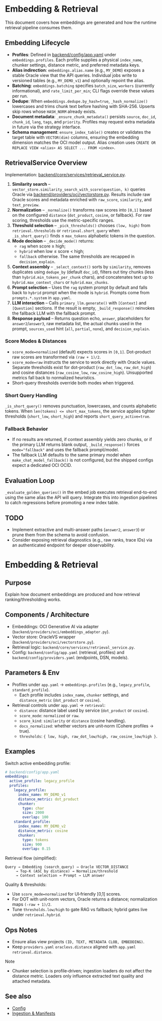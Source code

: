 ﻿# Embedding & Retrieval

This document covers how embeddings are generated and how the runtime retrieval pipeline consumes them.

## Embedding Lifecycle
- **Profiles**: Defined in [backend/config/app.yaml](../../backend/config/app.yaml) under `embeddings.profiles`. Each profile supplies a physical `index_name`, chunker settings, distance metric, and preferred metadata keys.
- **Alias indirection**: `embeddings.alias.name` (e.g., `MY_DEMO`) exposes a stable Oracle view that the API queries. Individual jobs write to versioned tables (e.g., `MY_DEMO_v1`) and optionally repoint the alias.
- **Batching**: `embeddings.batching` specifies `batch_size`, `workers` (currently informational), and `rate_limit_per_min`; CLI flags override these values per run.
- **Dedupe**: When `embeddings.dedupe.by_hash=true`, `_hash_normalize()` lowercases and trims chunk text before hashing with SHA-256. Upserts skip rows whose `HASH_NORM` already exists.
- **Document metadata**: `_ensure_chunk_metadata()` persists `source`, `doc_id`, `chunk_id`, `lang`, `tags`, and `priority`. Profiles may request extra metadata in future via the strategy interface.
- **Schema management**: `ensure_index_table()` creates or validates the target table with `VECTOR(dim)` columns, ensuring the embedding dimension matches the OCI model output. Alias creation uses `CREATE OR REPLACE VIEW <alias> AS SELECT ... FROM <index>`.

## RetrievalService Overview
Implementation: [backend/core/services/retrieval_service.py](../../backend/core/services/retrieval_service.py).

1. **Similarity search** – `vector_store.similarity_search_with_score(question, k)` queries Oracle via [backend/providers/oci/vectorstore.py](../../backend/providers/oci/vectorstore.py). Results include raw Oracle scores and metadata enriched with `raw_score`, `similarity`, and `text_preview`.
2. **Normalization** – `_normalize()` transforms raw scores into `[0,1]` based on the configured `distance` (`dot_product`, `cosine`, or fallback). For raw scoring, thresholds use the metric-specific ranges.
3. **Threshold selection** – `_pick_thresholds()` chooses `(low, high)` from `retrieval.thresholds` or `retrieval.short_query` when `_is_short_query()` finds ≤ `max_tokens` alphabetic tokens in the question.
4. **Mode decision** – `_decide_mode()` returns:
   - `rag` when score ≥ high;
   - `hybrid` when low ≤ score < high;
   - `fallback` otherwise.
   The same thresholds are recapped in `decision_explain`.
5. **Context assembly** – `_select_context()` sorts by `similarity`, removes duplicates using `dedupe_by` (default `doc_id`), filters out tiny chunks (less than `hybrid.min_tokens_per_chunk` chars), and concatenates text up to `hybrid.max_context_chars` or `hybrid.max_chunks`.
6. **Prompt selection** – Uses the `rag` system prompt by default and falls back to `hybrid` prompt when the mode is `hybrid`. Prompts come from `prompts.*.system` in `app.yaml`.
7. **LLM interaction** – Calls `primary_llm.generate()` with `[Context]` and `[Question]` sections. If the result is empty, `_build_response()` reinvokes the fallback LLM with the fallback prompt.
8. **Response payload** – Returns question echo, `answer`, placeholders for `answer2`/`answer3`, raw metadata list, the actual chunks used in the prompt, `sources_used` hint (`all`, `partial`, `none`), and `decision_explain`.

### Score Modes & Distances
- `score_mode=normalized` (default) expects scores in `[0,1]`. Dot-product raw scores are transformed via `(raw + 1)/2`.
- `score_mode=raw` instructs the service to work directly with Oracle values. Separate thresholds exist for dot-product (`raw_dot_low`, `raw_dot_high`) and cosine distances (`raw_cosine_low`, `raw_cosine_high`). Unsupported metrics fall back to normalized heuristics.
- Short-query thresholds override both modes when triggered.

### Short Query Handling
`_is_short_query()` removes punctuation, lowercases, and counts alphabetic tokens. When `len(tokens) <= short_max_tokens`, the service applies tighter thresholds (`short_low`, `short_high`) and reports `short_query_active=true`.

### Fallback Behavior
- If no results are returned, if context assembly yields zero chunks, or if the primary LLM returns blank output, `_build_response()` forces `mode="fallback"` and uses the fallback prompt/model.
- The fallback LLM defaults to the same primary model when `make_chat_model_fallback()` is not configured, but the shipped configs expect a dedicated OCI OCID.

## Evaluation Loop
`_evaluate_golden_queries()` in the embed job executes retrieval end-to-end using the same alias the API will query. Integrate this into ingestion pipelines to catch regressions before promoting a new index table.

## TODO
- Implement extractive and multi-answer paths (`answer2`, `answer3`) or prune them from the schema to avoid confusion.
- Consider exposing retrieval diagnostics (e.g., raw ranks, trace IDs) via an authenticated endpoint for deeper observability.
# Embedding & Retrieval

## Purpose
Explain how document embeddings are produced and how retrieval ranking/thresholding works.

## Components / Architecture
- Embeddings: OCI Generative AI via adapter (`backend/providers/oci/embeddings_adapter.py`).
- Vector store: OracleVS wrapper (`backend/providers/oci/vectorstore.py`).
- Retrieval logic: `backend/core/services/retrieval_service.py`.
- Config: `backend/config/app.yaml` (retrieval, profiles) and `backend/config/providers.yaml` (endpoints, DSN, models).

## Parameters & Env
- Profiles under `app.yaml` → `embeddings.profiles` (e.g., `legacy_profile`, `standard_profile`).
  - Each profile includes `index_name`, `chunker` settings, and `distance_metric` (`dot_product` or `cosine`).
- Retrieval controls under `app.yaml` → `retrieval`:
  - `distance`: distance label used by service (`dot_product` or `cosine`).
  - `score_mode`: `normalized` or `raw`.
  - `score_kind`: `similarity` or `distance` (cosine handling).
  - `docs_normalized`: whether vectors are unit‑norm (Cohere profiles → true).
  - `thresholds`: `{ low, high, raw_dot_low/high, raw_cosine_low/high }`.

## Examples
Switch active embedding profile:

```yaml
# backend/config/app.yaml
embeddings:
  active_profile: legacy_profile
  profiles:
    legacy_profile:
      index_name: MY_DEMO_v1
      distance_metric: dot_product
      chunker:
        type: char
        size: 2000
        overlap: 100
    standard_profile:
      index_name: MY_DEMO_v2
      distance_metric: cosine
      chunker:
        type: tokens
        size: 900
        overlap: 0.15
```

Retrieval flow (simplified):

```
Query → Embedding (search_query) → Oracle VECTOR_DISTANCE
     → Top‑K (ASC by distance) → Normalize/threshold
     → Context selection → Prompt → LLM answer
```

Quality & thresholds:
- Use `score_mode=normalized` for UI‑friendly [0,1] scores.
- For DOT with unit‑norm vectors, Oracle returns a distance; normalization maps `(-raw + 1)/2`.
- Tune `thresholds.low/high` to gate RAG vs fallback; hybrid gates live under `retrieval.hybrid`.

## Ops Notes
- Ensure alias view projects `(ID, TEXT, METADATA CLOB, EMBEDDING)`.
- Keep `providers.yaml` `oraclevs.distance` aligned with `app.yaml` `retrieval.distance`.

Note
- Chunker selection is profile‑driven; ingestion loaders do not affect the distance metric. Loaders only influence extracted text quality and attached metadata.

## See also
- [Config](./CONFIG_REFERENCE.md)
- [Ingestion & Manifests](./INGESTION_AND_MANIFESTS.md)
